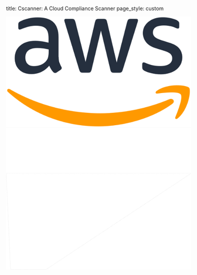 title: Cscanner: A Cloud Compliance Scanner
page_style: custom 

<div class="hero">
    <div class="hero__cloud_container_outer">
        <div class="hero__cloud_container">
            <img src="hero_aws_logo.svg" alt="AWS" class="hero__cloud" />
        </div>
    </div>
    <div class="hero__scan_container">
        <img src="hero_logo.svg" alt="Cscanner" class="hero__logo" />
        <img src="hero_scan.svg" alt="" class="hero__scan" />
    </div>
</div>